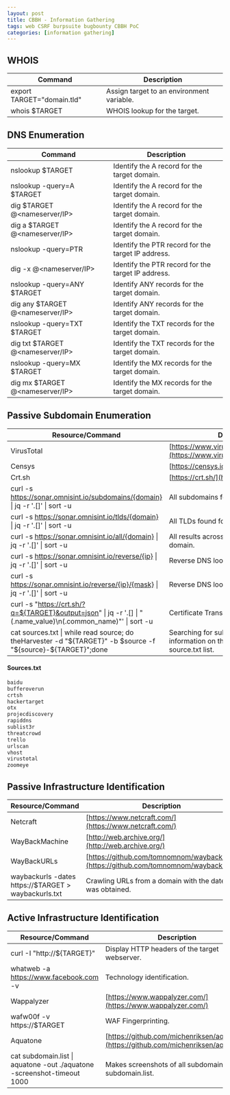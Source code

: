 ```yaml
---
layout: post
title: CBBH - Information Gathering
tags: web CSRF burpsuite bugbounty CBBH PoC
categories: [information gathering]
---
```


## WHOIS

| **Command** | **Description** |
|-|-|
| export TARGET="domain.tld" | Assign target to an environment variable. |
| whois $TARGET | WHOIS lookup for the target. |



## DNS Enumeration

| **Command** | **Description** |
|-|-|
| nslookup $TARGET | Identify the A record for the target domain. |
| nslookup -query=A $TARGET | Identify the A record for the target domain. |
| dig $TARGET @<nameserver/IP> | Identify the A record for the target domain.  |
| dig a $TARGET @<nameserver/IP> | Identify the A record for the target domain.  |
| nslookup -query=PTR <IP> | Identify the PTR record for the target IP address. |
| dig -x <IP> @<nameserver/IP> | Identify the PTR record for the target IP address.  |
| nslookup -query=ANY $TARGET | Identify ANY records for the target domain. |
| dig any $TARGET @<nameserver/IP> | Identify ANY records for the target domain. |
| nslookup -query=TXT $TARGET | Identify the TXT records for the target domain. |
| dig txt $TARGET @<nameserver/IP> | Identify the TXT records for the target domain. |
| nslookup -query=MX $TARGET | Identify the MX records for the target domain. |
| dig mx $TARGET @<nameserver/IP> | Identify the MX records for the target domain. |


## Passive Subdomain Enumeration

| **Resource/Command** | **Description** |
|-|-|
| VirusTotal | [https://www.virustotal.com/gui/home/url](https://www.virustotal.com/gui/home/url) |
| Censys | [https://censys.io/](https://censys.io/) |
| Crt.sh | [https://crt.sh/](https://crt.sh/) |
| curl -s https://sonar.omnisint.io/subdomains/{domain} \| jq -r '.[]' \| sort -u | All subdomains for a given domain. |
| curl -s https://sonar.omnisint.io/tlds/{domain} \| jq -r '.[]' \| sort -u | All TLDs found for a given domain. |
| curl -s https://sonar.omnisint.io/all/{domain} \| jq -r '.[]' \| sort -u | All results across all TLDs for a given domain. |
| curl -s https://sonar.omnisint.io/reverse/{ip} \| jq -r '.[]' \| sort -u | Reverse DNS lookup on IP address. |
| curl -s https://sonar.omnisint.io/reverse/{ip}/{mask} \| jq -r '.[]' \| sort -u | Reverse DNS lookup of a CIDR range. |
| curl -s "https://crt.sh/?q=${TARGET}&output=json" \| jq -r '.[] \| "\(.name_value)\n\(.common_name)"' \| sort -u | Certificate Transparency. |
| cat sources.txt \| while read source; do theHarvester -d "${TARGET}" -b $source -f "${source}-${TARGET}";done | Searching for subdomains and other information on the sources provided in the source.txt list. |

#### Sources.txt

~~~ bash
baidu
bufferoverun
crtsh
hackertarget
otx
projecdiscovery
rapiddns
sublist3r
threatcrowd
trello
urlscan
vhost
virustotal
zoomeye
~~~


## Passive Infrastructure Identification

| **Resource/Command** | **Description** |
|-|-|
| Netcraft | [https://www.netcraft.com/](https://www.netcraft.com/) |
| WayBackMachine | [http://web.archive.org/](http://web.archive.org/) |
| WayBackURLs | [https://github.com/tomnomnom/waybackurls](https://github.com/tomnomnom/waybackurls) |
| waybackurls -dates https://$TARGET > waybackurls.txt | Crawling URLs from a domain with the date it was obtained. |

## Active Infrastructure Identification

| **Resource/Command** | **Description** |
|-|-|
| curl -I "http://${TARGET}" | Display HTTP headers of the target webserver. |
| whatweb -a https://www.facebook.com -v | Technology identification. |
| Wappalyzer | [https://www.wappalyzer.com/](https://www.wappalyzer.com/) |
| wafw00f -v https://$TARGET | WAF Fingerprinting. |
| Aquatone | [https://github.com/michenriksen/aquatone](https://github.com/michenriksen/aquatone) |
| cat subdomain.list \| aquatone -out ./aquatone -screenshot-timeout 1000 | Makes screenshots of all subdomains in the subdomain.list. |